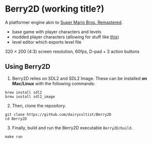 # Berry2D (working title?)

A platformer engine akin to [Super Mario Bros. Remastered](https://github.com/JHDev2006/Super-Mario-Bros.-Remastered-Public).

- base game with player characters and levels
- modded player characters (allowing for stuff like [this](https://bsky.app/profile/honeyswells.bsky.social/post/3lz74rivjmk24))
- level editor which exports level file

320 × 200 (4:3) screen resolution, 60fps, D-pad + 3 action buttons

## Using Berry2D

1. Berry2D relies on SDL2 and SDL2 Image. These can be installed __on Mac/Linux__ with the following commands:

```
brew install sdl2
brew install sdl2_image
```

2. Then, clone the repository.

```
git clone https://github.com/dairycultist/Berry2D
cd Berry2D
```

3. Finally, build and run the Berry2D executable `Berry2D/build`.

```
make run
```